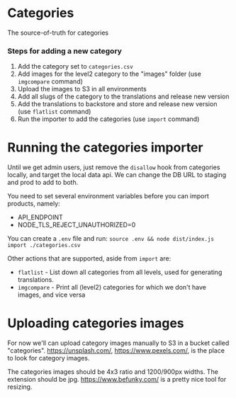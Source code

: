 # Categories

The source-of-truth for categories

### Steps for adding a new category
1. Add the category set to `categories.csv`
2. Add images for the level2 category to the "images" folder (use `imgcompare` command)
3. Upload the images to S3 in all environments
4. Add all slugs of the category to the translations and release new version
5. Add the translations to backstore and store and release new version (use `flatlist` command)
6. Run the importer to add the categories (use `import` command)

# Running the categories importer

Until we get admin users, just remove the `disallow` hook from categories locally, and target the local data api. We can change the DB URL to staging and prod to add to both.

You need to set several environment variables before you can import products, namely:
- API_ENDPOINT
- NODE_TLS_REJECT_UNAUTHORIZED=0

You can create a `.env` file and run: `source .env && node dist/index.js import ./categories.csv`

Other actions that are supported, aside from `import` are:
- `flatlist` - List down all categories from all levels, used for generating translations.
- `imgcompare` - Print all (level2) categories for which we don't have images, and vice versa

# Uploading categories images

For now we'll can upload category images manually to S3 in a bucket called "categories". https://unsplash.com/, https://www.pexels.com/,  is the place to look for category images.

The categories images should be 4x3 ratio and 1200/900px widths. The extension should be jpg. https://www.befunky.com/ is a pretty nice tool for resizing.